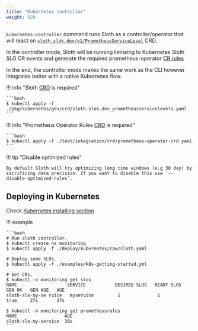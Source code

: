 ```yaml
---
title: "Kubernetes controller"
weight: 020
---
```


`kubernetes-controller` command runs Sloth as a controller/operator that will react on [`sloth.slok.dev/v1/PrometheusServiceLevel`][sloth-crd] CRD.

In the controller mode, Sloth will be running listneing to Kubernetes Sloth SLO CR events and generate the required prometheus-operator [CR rules][prom-op-rules]

In the end, the controller mode makes the same work as the CLI however integrates better with a native Kubernetes flow.

!!! info "Sloth [CRD][sloth-crd] is required"

    ```bash
    $ kubectl apply -f ./pkg/kubernetes/gen/crd/sloth.slok.dev_prometheusservicelevels.yaml
    ```

!!! info "Prometheus Operator Rules [CRD][prom-op-rules] is required"

    ```bash
    $ kubectl apply -f ./test/integration/crd/prometheus-operator-crd.yaml
    ```

!!! tip "Disable optimized rules"

    By default Sloth will try optimizing long time windows (e.g 30 day) by sacrificing data precision. If you want to disable this use `--disable-optimized-rules`.  

## Deploying in Kubernetes

Check [Kubernetes installing section](../introduction/install.md#kubernetes)

!!! example

    ```bash
    # Run sloth controller.
    $ kubectl create ns monitoring
    $ kubectl apply -f ./deploy/kubernetes/raw/sloth.yaml

    # Deploy some SLOs.
    $ kubectl apply -f ./examples/k8s-getting-started.yml

    # Get CRs.
    $ kubectl -n monitoring get slos
    NAME                   SERVICE           DESIRED SLOS   READY SLOS   GEN OK   GEN AGE   AGE
    sloth-slo-my-se rvice   myservice         1              1            true     27s       27s

    $ kubectl -n monitoring get prometheusrules
    NAME                  AGE
    sloth-slo-my-service  38s
    ```

[sloth-crd]: https://raw.githubusercontent.com/slok/sloth/main/pkg/kubernetes/gen/crd/sloth.slok.dev_prometheusservicelevels.yaml
[prom-op-rules]: https://github.com/prometheus-operator/kube-prometheus/blob/main/manifests/setup/prometheus-operator-0prometheusruleCustomResourceDefinition.yaml
